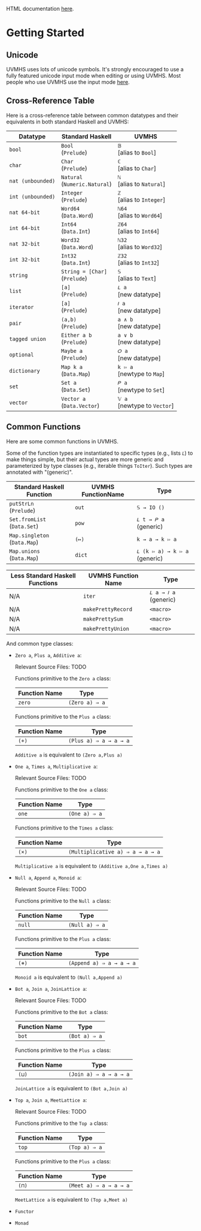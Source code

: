 HTML documentation [here](https://uvm-plaid.github.io/uvmhs/).

# Getting Started

## Unicode

UVMHS uses lots of unicode symbols. It's strongly encouraged to use a
fully featured unicode input mode when editing or using UVMHS. Most
people who use UVMHS use the input mode
[here](https://github.com/davdar/darais-unicode-input).

## Cross-Reference Table

Here is a cross-reference table between common datatypes and their
equivalents in both standard Haskell and UVMHS:

| Datatype          | Standard Haskell                           | UVMHS                                     |
|-------------------|--------------------------------------------|-------------------------------------------|
| `bool`            | `Bool`            <br> (`Prelude`)         | `𝔹`            <br> [alias to `Bool`]     |
| `char`            | `Char`            <br> (`Prelude`)         | `ℂ`            <br> [alias to `Char`]     |
| `nat (unbounded)` | `Natural`         <br> (`Numeric.Natural`) | `ℕ`            <br> [alias to `Natural`]  |
| `int (unbounded)` | `Integer`         <br> (`Prelude`)         | `ℤ`            <br> [alias to `Integer`]  |
| `nat 64-bit`      | `Word64`          <br> (`Data.Word`)       | `ℕ64`          <br> [alias to `Word64`]   |
| `int 64-bit`      | `Int64`           <br> (`Data.Int`)        | `ℤ64`          <br> [alias to `Int64`]    |
| `nat 32-bit`      | `Word32`          <br> (`Data.Word`)       | `ℕ32`          <br> [alias to `Word32`]   |
| `int 32-bit`      | `Int32`           <br> (`Data.Int`)        | `ℤ32`          <br> [alias to `Int32`]     |
| `string`          | `String = [Char]` <br> (`Prelude`)         | `𝕊`            <br> [alias to `Text`]      |
| `list`            | `[a]`             <br> (`Prelude`)         | `𝐿 a`          <br> [new datatype]        |
| `iterator`        | `[a]`             <br> (`Prelude`)         | `𝐼 a`          <br> [new datatype]        |
| `pair`            | `(a,b)`           <br> (`Prelude`)         | `a ∧ b`        <br> [new datatype]        |
| `tagged union`    | `Either a b`      <br> (`Prelude`)         | `a ∨ b`        <br> [new datatype]        |
| `optional`        | `Maybe a`         <br> (`Prelude`)         | `𝑂 a`          <br> [new datatype]        |
| `dictionary`      | `Map k a`         <br> (`Data.Map`)        | `k ⇰ a`        <br> [newtype to `Map`]    |
| `set`             | `Set a`           <br> (`Data.Set`)        | `𝑃 a`          <br> [newtype to `Set`]    |
| `vector`          | `Vector a`        <br> (`Data.Vector`)     | `𝕍 a`          <br> [newtype to `Vector`] |

## Common Functions

Here are some common functions in UVMHS.

Some of the function types are instantiated to specific types (e.g.,
lists `𝐿`) to make things simple, but their actual types are more
generic and parameterized by type classes (e.g., iterable things
`ToIter`). Such types are annotated with "(generic)".

| Standard Haskell Function         | UVMHS FunctionName | Type                          |
|-----------------------------------|--------------------|-------------------------------|
| `putStrLn`      <br> (`Prelude`)  | `out`              | `𝕊 → IO ()`                   |
| `Set.fromList`  <br> (`Data.Set`) | `pow`              | `𝐿 t → 𝑃 a` (generic)         |
| `Map.singleton` <br> (`Data.Map`) | `(↦)`              | `k → a → k ⇰ a`               |
| `Map.unions`    <br> (`Data.Map`) | `dict`             | `𝐿 (k ⇰ a) → k ⇰ a` (generic) |


| Less Standard Haskell Functions | UVMHS Function Name | Type                  |
|---------------------------------|---------------------|-----------------------|
| N/A                             | `iter`              | `𝐿 a → 𝐼 a` (generic) |
| N/A                             | `makePrettyRecord`  | `<macro>`             |
| N/A                             | `makePrettySum`     | `<macro>`             |
| N/A                             | `makePrettyUnion`   | `<macro>`             |

And common type classes:

- `Zero a`, `Plus a`, `Additive a`:

  Relevant Source Files: TODO

  Functions primitive to the `Zero a` class:

  | Function Name | Type           |
  |---------------|----------------|
  | `zero`        | `(Zero a) ⇒ a` |

  Functions primitive to the `Plus a` class:

  | Function Name | Type                   |
  |---------------|------------------------|
  | `(+)`         | `(Plus a) ⇒ a → a → a` |

  `Additive a` is equivalent to `(Zero a,Plus a)`

- `One a`, `Times a`, `Multiplicative a`:

  Relevant Source Files: TODO

  Functions primitive to the `One a` class:

  | Function Name | Type          |
  |---------------|---------------|
  | `one`         | `(One a) ⇒ a` |

  Functions primitive to the `Times a` class:

  | Function Name | Type                             |
  |---------------|----------------------------------|
  | `(×)`         | `(Multiplicative a) ⇒ a → a → a` |

  `Multiplicative a` is equivalent to `(Additive a,One a,Times a)`

- `Null a`, `Append a`, `Monoid a`:

  Relevant Source Files: TODO

  Functions primitive to the `Null a` class:

  | Function Name | Type           |
  |---------------|----------------|
  | `null`        | `(Null a) ⇒ a` |

  Functions primitive to the `Plus a` class:

  | Function Name | Type                     |
  |---------------|--------------------------|
  | `(⧺)`         | `(Append a) ⇒ a → a → a` |

  `Monoid a` is equivalent to `(Null a,Append a)`

- `Bot a`, `Join a`, `JoinLattice a`:

  Relevant Source Files: TODO

  Functions primitive to the `Bot a` class:

  | Function Name | Type          |
  |---------------|---------------|
  | `bot`         | `(Bot a) ⇒ a` |

  Functions primitive to the `Plus a` class:

  | Function Name | Type                   |
  |---------------|------------------------|
  | `(⊔)`         | `(Join a) ⇒ a → a → a` |

  `JoinLattice a` is equivalent to `(Bot a,Join a)`

- `Top a`, `Join a`, `MeetLattice a`:

  Relevant Source Files: TODO

  Functions primitive to the `Top a` class:

  | Function Name | Type          |
  |---------------|---------------|
  | `top`         | `(Top a) ⇒ a` |

  Functions primitive to the `Plus a` class:

  | Function Name | Type                   |
  |---------------|------------------------|
  | `(⊓)`         | `(Meet a) ⇒ a → a → a` |

  `MeetLattice a` is equivalent to `(Top a,Meet a)`

- `Functor`
- `Monad`

